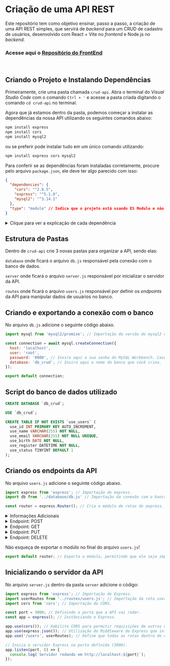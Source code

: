 # Criação de uma API REST

Este repositório tem como objetivo ensinar, passo a passo, a criação de uma API REST simples, que servirá de *backend* para um CRUD de cadastro de usuários, desenvolvido com React + Vite no *frontend* e Node.js no *backend*.


### Acesse aqui o [Repositório do FrontEnd](https://github.com/stringGustavo/fatec-crud-front-4sem)
<br>

## Criando o Projeto e Instalando Dependências

Primeiramente, crie uma pasta chamada ```crud-api```. Abra o terminal do *Visual Studio Code* com o comando ```Ctrl + '``` e acesse a pasta criada digitando o comando ```cd crud-api``` no terminal.

Agora que já estamos dentro da pasta, podemos começar a instalar as dependências da nossa API utilizando os seguintes comandos abaixo:

```bash
npm install express
npm install cors
npm install mysql2
```
ou se preferir pode instalar tudo em um único comando utilizando:

```bash
npm install express cors mysql2
```

Para conferir se as dependências foram instaladas corretamente, procure pelo arquivo ```package.json```, ele deve ter algo parecido com isso:
```json
{
  "dependencies": {
    "cors": "^2.8.5",
    "express": "^5.1.0",
    "mysql2": "^3.14.1"
  },
  "type": "module" // Indica que o projeto está usando ES Module e não CommonJS.
}
```

<details>
  <summary>Clique para ver a explicação de cada dependência</summary>

  ```express``` é um *framework* voltado para aplicações *web* que utilizam Node.js. Geralmente é utilizado na criação de APIs ou servidores HTTP. Com o *Express* é possível criar rotas e lidar com requisições HTTP (GET, POST, PUT e DELETE)

  ```cors``` *(Cross-Origin Resource Sharing)* é um mecanismo de segurança utilizado pelos navegadores para controlar o acesso a recursos hospedados em domínios diferentes.

  Exemplo: Se esta API estiver rodando em `http://localhost:3000` e o *frontend* estiver em `http://localhost:3001`, o navegador irá bloquear as requisições, a menos que o servidor (API) permita explicitamente essa origem usando **CORS**.

  ```mysql2``` é um *client* para conectar seu *backend* Node.js a um banco de dados MySQL.
</details>

## Estrutura de Pastas

Dentro de ```crud-api``` crie 3 novas pastas para organizar a API, sendo elas:

```database``` onde ficará o arquivo ```db.js``` responsável pela conexão com o banco de dados.

```server``` onde ficará o arquivo ```server.js``` responsável por inicializar o servidor da API.

```routes``` onde ficará o arquivo ```users.js``` responsável por definir os *endpoints* da API para manipular dados de usuários no banco.

## Criando e exportando a conexão com o banco

No arquivo ```db.js``` adicione o seguinte código abaixo.

```js
import mysql from 'mysql2/promise'; // Importação da versão do mysql2 que funciona com Promises e pode ser usada com async/await.

const connection = await mysql.createConnection({
  host: 'localhost',
  user: 'root',
  password: '0000', // Insira aqui a sua senha do MySQL Workbench. Caso não tenha senha, apague o campo password ou deixe vazio.
  database: 'db_crud', // Insira aqui o nome do banco que você criou.
});

export default connection;
```

## Script do banco de dados utilizado
```sql
CREATE DATABASE `db_crud`;

USE `db_crud`;

CREATE TABLE IF NOT EXISTS `use_users` (
  use_id INT PRIMARY KEY AUTO_INCREMENT,
  use_name VARCHAR(255) NOT NULL,
  use_email VARCHAR(255) NOT NULL UNIQUE,
  use_birth DATE NOT NULL,
  use_register DATETIME NOT NULL,
  use_status TINYINT DEFAULT 1
);
```

## Criando os endpoints da API

No arquivo ```users.js``` adicione o seguinte código abaixo.

```js
import express from 'express'; // Importação do express.
import db from '../database/db.js' // Importação da conexão com o banco feita acima.

const router = express.Router(); // Cria o módulo de rotas do express.
```

<details>
<summary>Informações Adicionais</summary>

  A palavra reservada ```async``` do javascript é utilizada para dizer que uma função é assíncrona, ou seja, ela não bloqueia a execução do restante do código. Dentro de uma função assíncrona
  podemos encontrar outra palavra reservada chamada ```await``` que pausa a execução dentro de uma função ```async``` até a *promise* ser resolvida. No caso do código dos *endpoints* abaixo, o ```await``` vai "esperar"
  uma resposta da função ```db.execute()``` para continuar a execução dos métodos HTTP.
  
  ```req``` (request): A requisição feita pelo cliente.
  
  ```res``` (response): A resposta que o servidor vai enviar de volta.
</details>

<details>
  <summary>Endpoint: POST</summary>

  No protocolo HTTP, POST é utilizado para executar ações em um servidor ou inserir dados no banco de dados.

```js
// Disponibilizando o método POST no endpoint '/create'
router.post('/create', async (req, res) => {
  const { use_name, use_email, use_birth, use_register } = req.body; // Utilizando desestruturação para preencher o corpo (body) da requisição com as informações vindas do Frontend.

  try {
    const [result] = await db.execute(
      `INSERT INTO use_users (use_name, use_email, use_birth, use_register) VALUES (?, ?, ?, ?)`, // Query SQL que será enviada para o banco.
      [use_name, use_email, use_birth, use_register] // Valores que irão preencher em ordem cada '?' do 'VALUES'.
    );

    res.status(201).json({ id: result.insertId }); // Se tudo der certo, retorna o código 201 'Created' e um json com o id que foi criado/inserido.
  }
  catch (err) {
    res.status(500).json({ error: err.message }); // Se algo der errado, retorna o código 500 'Server Internal Error' e uma mensagem de erro.
  }
});
```
</details>

<details>
  <summary>Endpoint: GET</summary>

  No protocolo HTTP, GET é utilizado para solicitar dados de um servidor.

```js
// Disponibilizando o método GET no endpoint '/selectAll'.
router.get('/selectAll', async (req, res) => {
  try {
    const [rows] = await db.execute('SELECT * FROM use_users WHERE use_status = 1 ORDER BY use_id DESC'); // DESC para mostrar os usuários por ordem decrescente.

    res.json(rows); // Retorna os dados encotrados.
  }
  catch (err) {
    res.status(500).json({ error: err.message }); // Se algo der errado, retorna o código 500 'Server Internal Error' e uma mensagem de erro.
  }
});
```
</details>

<details>
  <summary>Endpoint: PUT</summary>

  No protocolo HTTP, PUT é utilizado para atualizar ou criar um recurso no servidor.

```js
// Disponibilizando o método PUT no endpoint '/update/:id'
router.put('/update/:id', async (req, res) => { // Neste caso, além do corpo (body) da requsição o endpoint precisa de um parâmetro ':id' para saber qual usuário no banco será atualizado.
  const { use_name, use_email, use_birth } = req.body; // Utilizando desestruturação para preencher o corpo (body) da requisição com as informações vindas do Frontend.
  
  try {
    const [result] = await db.execute(
      `UPDATE use_users SET use_name = ?, use_email = ?, use_birth = ? WHERE use_id = ?`,
      [use_name, use_email, use_birth, req.params.id] // Valores que irão preencher em ordem cada '?'.
    );
    res.json({ updated: result.affectedRows }); // Retorna um json monstrando quantas linhas foram afetadas.
  }
  catch (err) {
    res.status(500).json({ error: err.message }); // Se algo der errado, retorna o código 500 'Server Internal Error' e uma mensagem de erro.
  }
});
```
</details>

<details>
  <summary>Endpoint: DELETE</summary>

  No protocolo HTTP, DELETE é utilizado para deletar recursos de um servidor.

```js
// Disponibilizando o método DELETE no endpoint '/delete/:id'
router.delete('/delete/:id', async (req, res) => { // Neste caso, não precisamos do corpo (body) da requisição, mas o endpoint ainda precisa do parâmetro ':id' para saber qual usuário será deletado no banco.
  try {
    const [result] = await db.execute('DELETE FROM use_users WHERE use_id = ?', [req.params.id]); // req.params.id contém o valor do id enviado na request do Frontend.

    res.json({ deleted: result.affectedRows }); // Retorna um json mostrando quantas linhas foram afetadas.
  }
  catch (err) {
    res.status(500).json({ error: err.message }); // Se algo der errado, retorna o código 500 'Server Internal Error' e uma mensagem de erro.
  }
});
```
</details>

Não esqueça de exportar o modúlo no final do arquivo ```users.js```!
```js
export default router; // Exporta o módulo, permitindo que ele seja importado em outros arquivos do projeto.
```

## Inicializando o servidor da API

No arquivo  ```server.js``` dentro da pasta ```server``` adicione o código:

```js
import express from 'express'; // Importação do Express.
import userRoutes from '../routes/users.js'; // Importação da rota users.js que foi criada acima.
import cors from 'cors'; // Importação do CORS.

const port = 3000; // Definindo a porta que a API vai rodar.
const app = express(); // Instânciando o Express.

app.use(cors()); // Habilita CORS para permitir requisições de outras origens.
app.use(express.json()); // Utilização do Middleware do Express que interpreta o corpo das requisições HTTP no formato JSON. Responsável por popular o req.body.
app.use('/users', userRoutes); // Define que todas as rotas dentro do userRoutes vão “começar” com /users.

// Inicia o servidor Express na porta definida (3000).
app.listen(port, () => {
  console.log(`Servidor rodando em http://localhost:${port}`);
});

```
